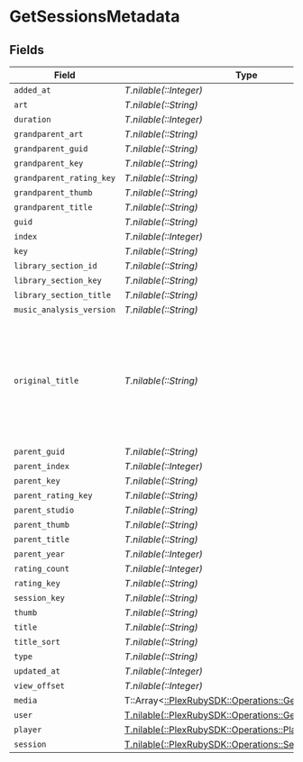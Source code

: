 # GetSessionsMetadata


## Fields

| Field                                                                                                                       | Type                                                                                                                        | Required                                                                                                                    | Description                                                                                                                 | Example                                                                                                                     |
| --------------------------------------------------------------------------------------------------------------------------- | --------------------------------------------------------------------------------------------------------------------------- | --------------------------------------------------------------------------------------------------------------------------- | --------------------------------------------------------------------------------------------------------------------------- | --------------------------------------------------------------------------------------------------------------------------- |
| `added_at`                                                                                                                  | *T.nilable(::Integer)*                                                                                                      | :heavy_minus_sign:                                                                                                          | N/A                                                                                                                         | 1705543312                                                                                                                  |
| `art`                                                                                                                       | *T.nilable(::String)*                                                                                                       | :heavy_minus_sign:                                                                                                          | N/A                                                                                                                         | /library/metadata/39904/art/1705310687                                                                                      |
| `duration`                                                                                                                  | *T.nilable(::Integer)*                                                                                                      | :heavy_minus_sign:                                                                                                          | N/A                                                                                                                         | 186240                                                                                                                      |
| `grandparent_art`                                                                                                           | *T.nilable(::String)*                                                                                                       | :heavy_minus_sign:                                                                                                          | N/A                                                                                                                         | /library/metadata/39904/art/1705310687                                                                                      |
| `grandparent_guid`                                                                                                          | *T.nilable(::String)*                                                                                                       | :heavy_minus_sign:                                                                                                          | N/A                                                                                                                         | plex://artist/5d07bbfd403c6402904a6480                                                                                      |
| `grandparent_key`                                                                                                           | *T.nilable(::String)*                                                                                                       | :heavy_minus_sign:                                                                                                          | N/A                                                                                                                         | /library/metadata/39904                                                                                                     |
| `grandparent_rating_key`                                                                                                    | *T.nilable(::String)*                                                                                                       | :heavy_minus_sign:                                                                                                          | N/A                                                                                                                         | 39904                                                                                                                       |
| `grandparent_thumb`                                                                                                         | *T.nilable(::String)*                                                                                                       | :heavy_minus_sign:                                                                                                          | N/A                                                                                                                         | /library/metadata/39904/thumb/1705310687                                                                                    |
| `grandparent_title`                                                                                                         | *T.nilable(::String)*                                                                                                       | :heavy_minus_sign:                                                                                                          | N/A                                                                                                                         | Green Day                                                                                                                   |
| `guid`                                                                                                                      | *T.nilable(::String)*                                                                                                       | :heavy_minus_sign:                                                                                                          | N/A                                                                                                                         | plex://track/6535834f71f22f36f71a8e8f                                                                                       |
| `index`                                                                                                                     | *T.nilable(::Integer)*                                                                                                      | :heavy_minus_sign:                                                                                                          | N/A                                                                                                                         | 1                                                                                                                           |
| `key`                                                                                                                       | *T.nilable(::String)*                                                                                                       | :heavy_minus_sign:                                                                                                          | N/A                                                                                                                         | /library/metadata/67085                                                                                                     |
| `library_section_id`                                                                                                        | *T.nilable(::String)*                                                                                                       | :heavy_minus_sign:                                                                                                          | N/A                                                                                                                         | 3                                                                                                                           |
| `library_section_key`                                                                                                       | *T.nilable(::String)*                                                                                                       | :heavy_minus_sign:                                                                                                          | N/A                                                                                                                         | /library/sections/3                                                                                                         |
| `library_section_title`                                                                                                     | *T.nilable(::String)*                                                                                                       | :heavy_minus_sign:                                                                                                          | N/A                                                                                                                         | Music                                                                                                                       |
| `music_analysis_version`                                                                                                    | *T.nilable(::String)*                                                                                                       | :heavy_minus_sign:                                                                                                          | N/A                                                                                                                         | 1                                                                                                                           |
| `original_title`                                                                                                            | *T.nilable(::String)*                                                                                                       | :heavy_minus_sign:                                                                                                          | The original untranslated name of the media item when non-english, or the track artist if an audio Item has an album artist | The American Dream Is Killing Me                                                                                            |
| `parent_guid`                                                                                                               | *T.nilable(::String)*                                                                                                       | :heavy_minus_sign:                                                                                                          | N/A                                                                                                                         | plex://album/65394d6d472b8ab03ef47f12                                                                                       |
| `parent_index`                                                                                                              | *T.nilable(::Integer)*                                                                                                      | :heavy_minus_sign:                                                                                                          | N/A                                                                                                                         | 1                                                                                                                           |
| `parent_key`                                                                                                                | *T.nilable(::String)*                                                                                                       | :heavy_minus_sign:                                                                                                          | N/A                                                                                                                         | /library/metadata/67084                                                                                                     |
| `parent_rating_key`                                                                                                         | *T.nilable(::String)*                                                                                                       | :heavy_minus_sign:                                                                                                          | N/A                                                                                                                         | 67084                                                                                                                       |
| `parent_studio`                                                                                                             | *T.nilable(::String)*                                                                                                       | :heavy_minus_sign:                                                                                                          | N/A                                                                                                                         | Reprise Records                                                                                                             |
| `parent_thumb`                                                                                                              | *T.nilable(::String)*                                                                                                       | :heavy_minus_sign:                                                                                                          | N/A                                                                                                                         | /library/metadata/67084/thumb/1705543314                                                                                    |
| `parent_title`                                                                                                              | *T.nilable(::String)*                                                                                                       | :heavy_minus_sign:                                                                                                          | N/A                                                                                                                         | Saviors                                                                                                                     |
| `parent_year`                                                                                                               | *T.nilable(::Integer)*                                                                                                      | :heavy_minus_sign:                                                                                                          | N/A                                                                                                                         | 2024                                                                                                                        |
| `rating_count`                                                                                                              | *T.nilable(::Integer)*                                                                                                      | :heavy_minus_sign:                                                                                                          | N/A                                                                                                                         | 45885                                                                                                                       |
| `rating_key`                                                                                                                | *T.nilable(::String)*                                                                                                       | :heavy_minus_sign:                                                                                                          | N/A                                                                                                                         | 67085                                                                                                                       |
| `session_key`                                                                                                               | *T.nilable(::String)*                                                                                                       | :heavy_minus_sign:                                                                                                          | N/A                                                                                                                         | 203                                                                                                                         |
| `thumb`                                                                                                                     | *T.nilable(::String)*                                                                                                       | :heavy_minus_sign:                                                                                                          | N/A                                                                                                                         | /library/metadata/67084/thumb/1705543314                                                                                    |
| `title`                                                                                                                     | *T.nilable(::String)*                                                                                                       | :heavy_minus_sign:                                                                                                          | N/A                                                                                                                         | The American Dream Is Killing Me                                                                                            |
| `title_sort`                                                                                                                | *T.nilable(::String)*                                                                                                       | :heavy_minus_sign:                                                                                                          | N/A                                                                                                                         | American Dream Is Killing Me                                                                                                |
| `type`                                                                                                                      | *T.nilable(::String)*                                                                                                       | :heavy_minus_sign:                                                                                                          | N/A                                                                                                                         | track                                                                                                                       |
| `updated_at`                                                                                                                | *T.nilable(::Integer)*                                                                                                      | :heavy_minus_sign:                                                                                                          | N/A                                                                                                                         | 1705543314                                                                                                                  |
| `view_offset`                                                                                                               | *T.nilable(::Integer)*                                                                                                      | :heavy_minus_sign:                                                                                                          | N/A                                                                                                                         | 1000                                                                                                                        |
| `media`                                                                                                                     | T::Array<[::PlexRubySDK::Operations::GetSessionsMedia](../../models/operations/getsessionsmedia.md)>                        | :heavy_minus_sign:                                                                                                          | N/A                                                                                                                         |                                                                                                                             |
| `user`                                                                                                                      | [T.nilable(::PlexRubySDK::Operations::GetSessionsUser)](../../models/operations/getsessionsuser.md)                         | :heavy_minus_sign:                                                                                                          | N/A                                                                                                                         |                                                                                                                             |
| `player`                                                                                                                    | [T.nilable(::PlexRubySDK::Operations::Player)](../../models/operations/player.md)                                           | :heavy_minus_sign:                                                                                                          | N/A                                                                                                                         |                                                                                                                             |
| `session`                                                                                                                   | [T.nilable(::PlexRubySDK::Operations::Session)](../../models/operations/session.md)                                         | :heavy_minus_sign:                                                                                                          | N/A                                                                                                                         |                                                                                                                             |